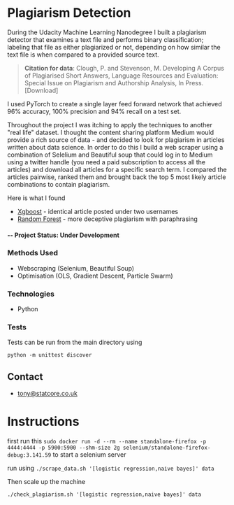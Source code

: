 # Plagiarism Detection
During the Udacity Machine Learning Nanodegree I built a plagiarism detector that examines a text file and performs binary classification; labeling that file as either plagiarized or not, depending on how similar the text file is when compared to a provided source text.
> **Citation for data**: Clough, P. and Stevenson, M. Developing A Corpus of Plagiarised Short Answers, Language Resources and Evaluation: Special Issue on Plagiarism and Authorship Analysis, In Press. [Download]

I used PyTorch to create a single layer feed forward network that achieved 96% accuracy, 100% precision and 94% recall on a test set.

Throughout the project I was itching to apply the techniques to another "real life" dataset. I thought the content sharing platform Medium would provide a rich source of data - and decided to look for plagiarism in articles written about data science. In order to do this I build a web scraper using a combination of Selelium and Beautiful soup that could log in to Medium using a twitter handle (you need a paid subscription to access all the articles) and download all articles for a specific search term. I compared the articles pairwise, ranked them and brought back the top 5 most likely article combinations to contain plagiarism.

Here is what I found

* [Xgboost](https://github.com/tonyjward/machine-learning-oop/blob/master/twlearn/LinearRegression.py) - identical article posted under two usernames
* [Random Forest](https://github.com/tonyjward/machine-learning-oop/blob/master/twlearn/GradientDescent.py) - more deceptive plagiarism with paraphrasing

#### -- Project Status: Under Development

### Methods Used
* Webscraping (Selenium, Beautiful Soup)
* Optimisation (OLS, Gradient Descent, Particle Swarm)

### Technologies
* Python

### Tests
Tests can be run from the main directory using
```
python -m unittest discover
```

## Contact
* tony@statcore.co.uk



# Instructions

first run this
`sudo docker run -d --rm --name standalone-firefox -p 4444:4444 -p 5900:5900 --shm-size 2g selenium/standalone-firefox-debug:3.141.59`
to start a selenium server

run using
`./scrape_data.sh '[logistic regression,naive bayes]' data`

Then scale up the machine

`./check_plagiarism.sh '[logistic regression,naive bayes]' data`

